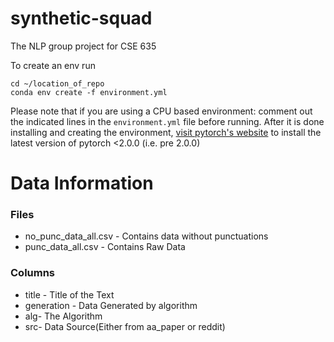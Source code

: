 # synthetic-squad
The NLP group project for CSE 635

To create an env run

```
cd ~/location_of_repo
conda env create -f environment.yml
```

Please note that if you are using a CPU based environment: comment out the indicated lines in the `environment.yml` file before running.
After it is done installing and creating the environment, [visit pytorch's website](https://pytorch.org/get-started/previous-versions/) to install the latest version of pytorch <2.0.0 (i.e. pre 2.0.0)


# Data Information
 ### Files
- no_punc_data_all.csv - Contains data without punctuations
- punc_data_all.csv - Contains Raw Data
 
 ### Columns
- title - Title of the Text
- generation - Data Generated by algorithm
- alg- The Algorithm
- src- Data Source(Either from aa_paper or reddit)
